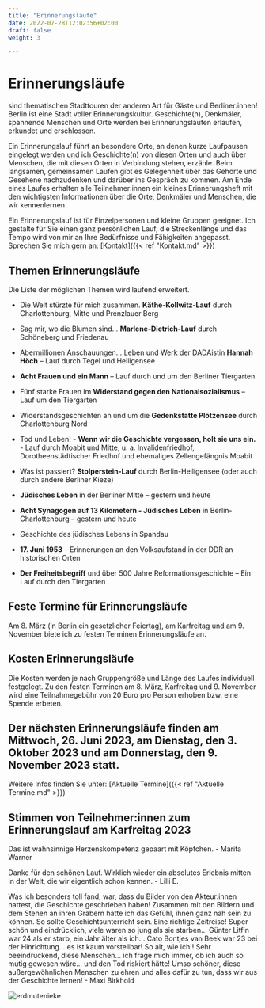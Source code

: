 ```yaml
---
title: "Erinnerungsläufe"
date: 2022-07-28T12:02:56+02:00
draft: false
weight: 3

---
```


# Erinnerungsläufe

sind thematischen Stadttouren der anderen Art für Gäste und Berliner:innen! Berlin ist eine Stadt voller Erinnerungskultur. Geschichte(n), Denkmäler, spannende Menschen und Orte werden bei Erinnerungsläufen erlaufen, erkundet und erschlossen.
 
Ein Erinnerungslauf führt an besondere Orte, an denen kurze Laufpausen eingelegt werden und ich Geschichte(n) von diesen Orten und auch über Menschen, die mit diesen Orten in Verbindung stehen, erzähle. Beim langsamen, gemeinsamen Laufen gibt es Gelegenheit über das Gehörte und Gesehene nachzudenken und darüber ins Gespräch zu kommen. Am Ende eines Laufes erhalten alle Teilnehmer:innen ein kleines Erinnerungsheft mit den wichtigsten Informationen über die Orte, Denkmäler und Menschen, die wir kennenlernen. 

Ein Erinnerungslauf ist für Einzelpersonen und kleine Gruppen geeignet. Ich gestalte für Sie einen ganz persönlichen Lauf, die Streckenlänge und das Tempo wird von mir an Ihre Bedürfnisse und Fähigkeiten angepasst. Sprechen Sie mich gern an: [Kontakt]({{< ref "Kontakt.md" >}})


## Themen Erinnerungsläufe

Die Liste der möglichen Themen wird laufend erweitert.

* Die Welt stürzte für mich zusammen. __Käthe-Kollwitz-Lauf__ durch Charlottenburg, Mitte und Prenzlauer Berg

* Sag mir, wo die Blumen sind… __Marlene-Dietrich-Lauf__ durch Schöneberg und Friedenau

* Abermillionen Anschauungen… Leben und Werk der DADAistin __Hannah Höch__ – Lauf durch Tegel und Heiligensee

* __Acht Frauen und ein Mann__ – Lauf durch und um den Berliner Tiergarten

* Fünf starke Frauen im __Widerstand gegen den Nationalsozialismus__ – Lauf um den Tiergarten

* Widerstandsgeschichten an und um die __Gedenkstätte Plötzensee__ durch Charlottenburg Nord

* Tod und Leben! - __Wenn wir die Geschichte vergessen, holt sie uns ein.__ - Lauf durch Moabit und Mitte, u. a. Invalidenfriedhof, Dorotheenstädtischer Friedhof und ehemaliges Zellengefängnis Moabit

* Was ist passiert? __Stolperstein-Lauf__ durch Berlin-Heiligensee (oder auch durch andere Berliner Kieze)

* __Jüdisches Leben__ in der Berliner Mitte – gestern und heute 

* __Acht Synagogen auf 13 Kilometern - Jüdisches Leben__ in Berlin-Charlottenburg – gestern und heute

* Geschichte des jüdisches Lebens in Spandau 

* __17. Juni 1953__ – Erinnerungen an den Volksaufstand in der DDR an historischen Orten

* __Der Freiheitsbegriff__ und über 500 Jahre Reformationsgeschichte – Ein Lauf durch den Tiergarten


## Feste Termine für Erinnerungsläufe

Am 8. März (in Berlin ein gesetzlicher Feiertag), am Karfreitag und am 9. November biete ich zu festen Terminen Erinnerungsläufe an. 


## Kosten Erinnerungsläufe

Die Kosten werden je nach Gruppengröße und Länge des Laufes individuell festgelegt. Zu den festen Terminen am 8. März, Karfreitag und 9. November wird eine Teilnahmegebühr von 20 Euro pro Person erhoben bzw. eine Spende erbeten.

## Der nächsten Erinnerungsläufe finden am Mittwoch, 26. Juni 2023, am Dienstag, den 3. Oktober 2023 und am Donnerstag, den 9. November 2023 statt. 

Weitere Infos finden Sie unter: [Aktuelle Termine]({{< ref "Aktuelle Termine.md" >}})

## Stimmen von Teilnehmer:innen zum Erinnerungslauf am Karfreitag 2023

Das ist wahnsinnige Herzenskompetenz gepaart mit Köpfchen. - Marita Warner

Danke für den schönen Lauf. Wirklich wieder ein absolutes Erlebnis mitten in der Welt, die wir eigentlich schon kennen. - Lilli E.

Was ich besonders toll fand, war, dass du Bilder von den Akteur:innen hattest, die Geschichte geschrieben haben! Zusammen mit den Bildern und dem Stehen an ihren Gräbern hatte ich das Gefühl, ihnen ganz nah sein zu können. So sollte Geschichtsunterricht sein. Eine richtige Zeitreise! Super schön und eindrücklich, viele waren so jung als sie starben... Günter Litfin war 24 als er starb, ein Jahr älter als ich... Cato Bontjes van Beek war 23 bei der Hinrichtung... es ist kaum vorstellbar! So alt, wie ich!! Sehr beeindruckend, diese Menschen... ich frage mich immer, ob ich auch so mutig gewesen wäre... und den Tod riskiert hätte! Umso schöner, diese außergewöhnlichen Menschen zu ehren und alles dafür zu tun, dass wir aus der Geschichte lernen! - Maxi Birkhold



![erdmutenieke](/Hannah.jpg)




